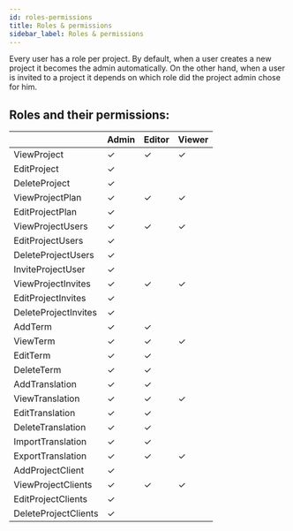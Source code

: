 ```yaml
---
id: roles-permissions
title: Roles & permissions
sidebar_label: Roles & permissions
---
```


Every user has a role per project. By default, when a user creates a new project it becomes the admin automatically. On the other hand, when a user is invited to a project it depends on which role did the project admin chose for him.

## Roles and their permissions:

|                      | Admin | Editor | Viewer |
| -------------------- | ----- | ------ | ------ |
| ViewProject          | ✓     | ✓      | ✓      |
| EditProject          | ✓     |        |        |
| DeleteProject        | ✓     |        |        |
| ViewProjectPlan      | ✓     | ✓      | ✓      |
| EditProjectPlan      | ✓     |        |        |
| ViewProjectUsers     | ✓     | ✓      | ✓      |
| EditProjectUsers     | ✓     |        |        |
| DeleteProjectUsers   | ✓     |        |        |
| InviteProjectUser    | ✓     |        |        |
| ViewProjectInvites   | ✓     | ✓      | ✓      |
| EditProjectInvites   | ✓     |        |        |
| DeleteProjectInvites | ✓     |        |        |
| AddTerm              | ✓     | ✓      |        |
| ViewTerm             | ✓     | ✓      | ✓      |
| EditTerm             | ✓     | ✓      |        |
| DeleteTerm           | ✓     | ✓      |        |
| AddTranslation       | ✓     | ✓      |        |
| ViewTranslation      | ✓     | ✓      | ✓      |
| EditTranslation      | ✓     | ✓      |        |
| DeleteTranslation    | ✓     | ✓      |        |
| ImportTranslation    | ✓     | ✓      |        |
| ExportTranslation    | ✓     | ✓      | ✓      |
| AddProjectClient     | ✓     |        |        |
| ViewProjectClients   | ✓     | ✓      | ✓      |
| EditProjectClients   | ✓     |        |        |
| DeleteProjectClients | ✓     |        |        |
